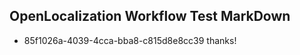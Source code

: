 ## OpenLocalization Workflow Test MarkDown
* 85f1026a-4039-4cca-bba8-c815d8e8cc39 
thanks!<!--HONumber=Mar16_HO3-->
